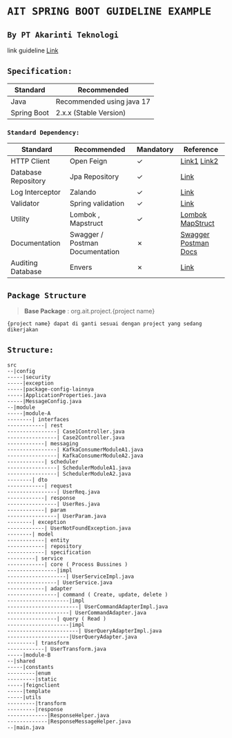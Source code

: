 # `AIT SPRING BOOT GUIDELINE EXAMPLE`
## `By PT Akarinti Teknologi`

link guideline [Link](https://docs.google.com/presentation/d/1i8YEQ6zQlcZDB7472bNmymiwLluMaMCMVzoaj_Awk6U/edit?usp=sharing)

## `Specification:`

Standard | Recommended 
---|--- 
Java | Recommended using java 17
Spring Boot | 2.x.x (Stable Version)

### `Standard Dependency:`
Standard | Recommended | Mandatory | Reference
---|--- | --- | ---
HTTP Client | Open Feign | &check;| [Link1](https://cloud.spring.io/spring-cloud-openfeign) [Link2](https://www.baeldung.com/spring-cloud-openfeign)
Database Repository | Jpa Repository | &check;| [Link](https://docs.spring.io/spring-data/jpa/docs/current/reference/html/#jpa.repositories)
Log Interceptor|Zalando | &check;|[Link](https://github.com/zalando/logbook)
Validator|Spring validation| &check;|[Link](https://www.baeldung.com/spring-boot-bean-validation)
Utility |Lombok , Mapstruct | &check;| [Lombok](https://projectlombok.org/) [MapStruct](https://stackabuse.com/guide-to-mapstruct-in-java-advanced-mapping-library/)
Documentation|Swagger / Postman Documentation | &cross;|[Swagger](https://www.baeldung.com/swagger-2-documentation-for-spring-rest-api) [Postman Docs](https://learning.postman.com/docs/publishing-your-api/documenting-your-api/)
Auditing Database|Envers | &cross;| [Link](https://hibernate.org/orm/envers/)

## `Package Structure`

> **Base Package** : org.ait.project.{project name}

``
{project name} dapat di ganti sesuai dengan project yang sedang dikerjakan 
``

## `Structure:`

```
src
--|config
-----|security
-----|exception
-----|package-config-lainnya
-----|ApplicationProperties.java
-----|MessageConfig.java
--|module
-----|module-A
--------| interfaces
------------| rest
----------------| Case1Controller.java
----------------| Case2Controller.java
------------| messaging
----------------| KafkaConsumerModuleA1.java
----------------| KafkaConsumerModuleA2.java
------------| scheduler
----------------| SchedulerModuleA1.java
----------------| SchedulerModuleA2.java
--------| dto
------------| request
----------------| UserReq.java
------------| response
----------------| UserRes.java
------------| param
----------------| UserParam.java
--------| exception
------------| UserNotFoundException.java
--------| model
------------| entity
------------| repository
------------| specification
---------| service
------------| core ( Process Bussines )
----------------|impl
-------------------| UserServiceImpl.java             
----------------| UserService.java
------------| adapter
----------------| command ( Create, update, delete )
--------------------|impl
-----------------------| UserCommandAdapterImpl.java
--------------------| UserCommandAdapter.java
----------------| query ( Read )
--------------------|impl
-----------------------| UserQueryAdapterImpl.java
--------------------|UserQueryAdapter.java
---------| transform
------------| UserTransform.java
-----|module-B
--|shared
-----|constants
---------|enum
---------|static
-----|feignclient
-----|template
-----|utils
---------|transform
---------|response
-------------|ResponseHelper.java
-------------|ResponseMessageHelper.java
--|main.java
```
